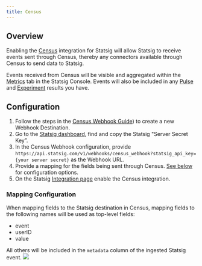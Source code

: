 ```yaml
---
title: Census
---
```


## Overview

Enabling the [Census](https://getcensus.com/) integration for Statsig will allow Statsig to receive events sent through Census, thereby any connectors available through Census to send data to Statsig.

Events received from Census will be visible and aggregated within the [Metrics](/metrics) tab in the Statsig Console. Events will also be included in any [Pulse](/pulse) and [Experiment](/experiments-plus/monitor) results you have.

## Configuration

1. Follow the steps in the [Census Webhook Guide](https://docs.getcensus.com/destinations/webhook)) to create a new Webhook Destination.
2. Go to the [Statsig dashboard](https://console.statsig.com/api_keys), find and copy the Statsig "Server Secret Key”.
3. In the Census Webhook configuration, provide `https://api.statsig.com/v1/webhooks/census_webhook?statsig_api_key={your server secret}` as the Webhook URL.
4. Provide a mapping for the fields being sent through Census. [See below](#mapping-configuration) for configuration options.
5. On the Statsig [Integration page](https://console.statsig.com/integrations) enable the Census integration.

### Mapping Configuration
When mapping fields to the Statsig destination in Census, mapping fields to the following names will be used as top-level fields:
- event
- userID
- value

All others will be included in the `metadata` column of the ingested Statsig event.
![](https://user-images.githubusercontent.com/75151332/148701784-11dbe055-c8aa-42bc-b13f-f3e477217272.png)